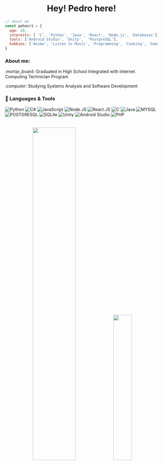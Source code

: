 <h1 align="center">Hey! Pedro here!</h1>
                                                                                                                       
```javascript
// about me
const pehenr1 = {
  age: 20,
  interests: [ 'C', 'Python', 'Java', 'React', 'Node.js', 'Databases'],
  tools: ['Android Studio', 'Unity',  'PostgreSQL'],
  hobbies: ['Anime', 'Listen to Music', 'Programming', 'Cooking', 'Gaming']
}
```

<h3>About me:</h3>
<p>:mortar_board: Graduated in High School Integrated with Internet Computing Technician Program</p>
<p>:computer: Studying Systems Analysis and Software Development</p>

<h3>👾 Languages & Tools </h3>
<div style="display: inline_block">
 <img alt="Python" src="https://img.shields.io/badge/Python-14354C?style=for-the-badge&logo=python&logoColor=white">  
 <img alt="C#" src="https://img.shields.io/badge/C%23-239120?style=for-the-badge&logo=c-sharp&logoColor=white">  
 <img alt="JavaScript" src="https://img.shields.io/badge/JavaScript-F7DF1E?style=for-the-badge&logo=javascript&logoColor=black">  
 <img alt="Node.JS" src="https://img.shields.io/badge/Node.js-43853D?style=for-the-badge&logo=node.js&logoColor=white">
 <img alt="React.JS" src="https://img.shields.io/badge/React-20232A?style=for-the-badge&logo=react&logoColor=61DAFB">
 <img alt="C" src="https://img.shields.io/badge/C-00599C?style=for-the-badge&logo=c&logoColor=white">
 <img alt="Java" src="https://img.shields.io/badge/Java-ED8B00?style=for-the-badge&logo=openjdk&logoColor=white">
 <img alt="MYSQL" src="https://img.shields.io/badge/MySQL-00000F?style=for-the-badge&logo=mysql&logoColor=white">
 <img alt="POSTGRESQL" src="https://img.shields.io/badge/PostgreSQL-316192?style=for-the-badge&logo=postgresql&logoColor=white">
 <img alt="SQLite" src="https://img.shields.io/badge/SQLite-07405E?style=for-the-badge&logo=sqlite&logoColor=white">
 <img alt="Unity" src="https://img.shields.io/badge/Unity-100000?style=for-the-badge&logo=unity&logoColor=white">
 <img alt="Android Studio" src="https://img.shields.io/badge/Android_Studio-3DDC84?style=for-the-badge&logo=android-studio&logoColor=white">
 <img alt="PHP" src="https://img.shields.io/badge/PHP-777BB4?style=for-the-badge&logo=php&logoColor=white">
</div>

<br>
<br>

<div align='center'>
  <img width="53%"  src="https://github-readme-stats.vercel.app/api?username=pehenr1&show_icons=true&theme=radical&include_all_commits=true&count_private=true">
  <img width="35%" src="https://github-readme-stats.vercel.app/api/top-langs/?username=pehenr1&layout=compact&langs_count=16&theme=radical"/>
</div>

